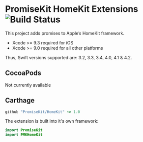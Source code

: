 # PromiseKit HomeKit Extensions ![Build Status]

This project adds promises to Apple’s HomeKit framework.

* Xcode >= 9.3 required for iOS
* Xcode >= 9.0 required for all other platforms

Thus, Swift versions supported are: 3.2, 3.3, 3.4, 4.0, 4.1 & 4.2.

## CocoaPods

Not currently available

## Carthage

```ruby
github "PromiseKit/HomeKit" ~> 1.0
```

The extension is built into it's own framework:

```swift
import PromiseKit
import PMKHomeKit
```


[Build Status]: https://travis-ci.org/chrischares/PromiseKit-HomeKit.svg?branch=master
